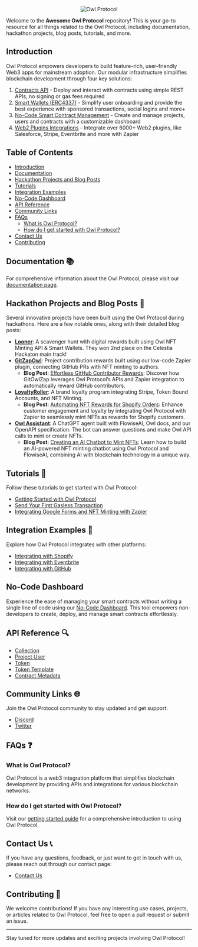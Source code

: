 <p align="center">
  <img src="https://docs.owl.build/logo.png" alt="Owl Protocol">
</p>

Welcome to the **Awesome Owl Protocol** repository! This is your go-to resource for all things related to the Owl Protocol, including documentation, hackathon projects, blog posts, tutorials, and more.

## Introduction

Owl Protocol empowers developers to build feature-rich, user-friendly Web3 apps for mainstream adoption. Our modular infrastructure simplifies blockchain development through four key solutions: 
1. [Contracts API](https://docs.owl.build/learn-api) - Deploy and interact with contracts using simple REST APIs, no signing or gas fees required
2. [Smart Wallets (ERC4337)](https://docs.owl.build/learn-wallets) - Simplify user onboarding and provide the best experience with sponsored transactions, social logins and more+ 
3. [No-Code Smart Contract Management](https://docs.owl.build/learn-no-code) - Create and manage projects, users and contracts with a customizable dashboard
4. [Web2 Plugins Integrations](https://docs.owl.build/learn-zapier) - Integrate over 6000+ Web2 plugins, like Salesforce, Stripe, Eventbrite and more with Zapier

## Table of Contents

- [Introduction](#introduction)
- [Documentation](#documentation)
- [Hackathon Projects and Blog Posts](#hackathon-projects-and-blog-posts)
- [Tutorials](#tutorials)
- [Integration Examples](#integration-examples)
- [No-Code Dashboard](#no-code-dashboard)
- [API Reference](#api-reference)
- [Community Links](#community-links)
- [FAQs](#faqs)
  - [What is Owl Protocol?](#what-is-owl-protocol)
  - [How do I get started with Owl Protocol?](#how-do-i-get-started-with-owl-protocol)
- [Contact Us](#contact-us)
- [Contributing](#contributing)

## Documentation 📚

For comprehensive information about the Owl Protocol, please visit our [documentation page](https://docs.owl.build).

## Hackathon Projects and Blog Posts 🚀

Several innovative projects have been built using the Owl Protocol during hackathons. Here are a few notable ones, along with their detailed blog posts:

- **[Looner](https://dorahacks.io/buidl/11498)**: A scavenger hunt with digital rewards built using Owl NFT Minting API & Smart Wallets. They won 2nd place on the Celestia Hackaton main track!
- **[GitZapOwl](https://dorahacks.io/buidl/12755)**: Project contribution rewards built using our low-code Zapier plugin, connecting GitHub PRs with NFT minting to authors.
  - **Blog Post**: [Effortless GitHub Contributor Rewards](https://medium.com/@nithinkatkam504106/effortless-github-contributor-rewards-integrate-owl-protocol-with-zapier-8df18e10afc3): Discover how GitOwlZap leverages Owl Protocol’s APIs and Zapier integration to automatically reward GitHub contributors.
- **[LoyaltyRoller](https://dorahacks.io/buidl/12705)**: A brand loyalty program integrating Stripe, Token Bound Accounts, and NFT Minting.
  - **Blog Post**: [Automating NFT Rewards for Shopify Orders](https://medium.com/@nithinkatkam504106/automating-nft-rewards-for-shopify-orders-using-owl-protocol-and-zapier-ef2195518c54): Enhance customer engagement and loyalty by integrating Owl Protocol with Zapier to seamlessly mint NFTs as rewards for Shopify customers.
- **[Owl Assistant](https://dorahacks.io/buidl/12708)**: A ChatGPT agent built with FlowiseAI, Owl docs, and our OpenAPI specification. The bot can answer questions and make Owl API calls to mint or create NFTs.
  - **Blog Post**: [Creating an AI Chatbot to Mint NFTs](https://medium.com/@asharibali/creating-an-ai-chatbot-to-mint-nfts-a-step-by-step-guide-1cdd5f35a442): Learn how to build an AI-powered NFT minting chatbot using Owl Protocol and FlowiseAI, combining AI with blockchain technology in a unique way.

## Tutorials 📘

Follow these tutorials to get started with Owl Protocol:

- [Getting Started with Owl Protocol](https://docs.owl.build/quickstart)
- [Send Your First Gasless Transaction](https://docs.owl.build/tutorials-account-abstraction/gasless-transactions)
- [Integrating Google Forms and NFT Minting with Zapier](https://docs.owl.build/tutorials-zapier/google-form)

## Integration Examples 🔗

Explore how Owl Protocol integrates with other platforms:

- [Integrating with Shopify](https://docs.owl.build/tutorials-zapier/shopify)
- [Integrating with Eventbrite](https://docs.owl.build/tutorials-zapier/eventbrite)
- [Integrating with GitHub](https://docs.owl.build/tutorials-zapier/github)

## No-Code Dashboard

Experience the ease of managing your smart contracts without writing a single line of code using our [No-Code Dashboard](https://dashboard.owlprotocol.xyz/). This tool empowers non-developers to create, deploy, and manage smart contracts effortlessly.

## API Reference 🔍

- [Collection](https://docs.owl.build/reference-collection)
- [Project User](https://docs.owl.build/reference-projectUser)
- [Token](https://docs.owl.build/reference-projectToken)
- [Token Template](https://docs.owl.build/reference-projectTokenTemplate)
- [Contract Metadata](https://docs.owl.build/reference-contractMetadata)

## Community Links 🌐

Join the Owl Protocol community to stay updated and get support:

- [Discord](https://discord.com/invite/7sANzfGUfe)
- [Twitter](https://x.com/owlprotocol_xyz)

## FAQs ❓

### What is Owl Protocol?

Owl Protocol is a web3 integration platform that simplifies blockchain development by providing APIs and integrations for various blockchain networks.

### How do I get started with Owl Protocol?

Visit our [getting started guide](https://docs.owl.build/quickstart) for a comprehensive introduction to using Owl Protocol.

## Contact Us 📞

If you have any questions, feedback, or just want to get in touch with us, please reach out through our contact page:

- [Contact Us](https://owlprotocol.xyz/contact)

## Contributing 🤝

We welcome contributions! If you have any interesting use cases, projects, or articles related to Owl Protocol, feel free to open a pull request or submit an issue.

---

Stay tuned for more updates and exciting projects involving Owl Protocol!
